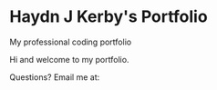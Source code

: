 # Haydn J Kerby's Portfolio
My professional coding portfolio

Hi and welcome to my portfolio.

Questions? Email me at:
